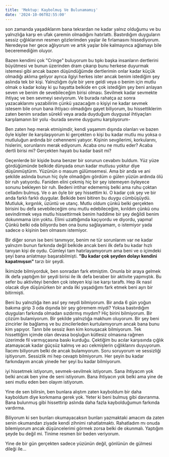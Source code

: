 ```yaml
---
title: 'Mektup: Kaybolmuş Ve Bulunamamış'
date: '2024-10-06T02:55:00'
---
```


son zamanda yaşadıklarım bana tekrardan ne kadar yalnız olduğumu ve bu yalnızlığa karşı en ufak çaremin olmadığını hatırlattı. Bastırdığım duyguların sessiz çığlıklarının resmen gözlerimden yaşlar ile fırlamasını hissediyorum. Neredeyse her gece ağlıyorum ve artık yaşlar bile kalmayınca ağlamayı bile beceremediğim oluyor. 

Bazen kendimi çok "Cringe" buluyorum bu tıpkı başka insanların dertlerini büyütmesi ve bunun üzerinden dram çıkarıp bunu herkese duyurmak istemesi gibi ancak bazen düşündüğümde dertlerimin onlar kadar küçük olmadığı aklıma geliyor ayrıca ilgiyi herkes ister ancak benim istediğim şey aslında tek bir kişi. Yalnızlığım öyle bir yere geldi veya o benim için mutlu olmak o kadar kolay ki şu hayatta belkide en çok istediğim şey beni anlayan seven ve benim de sevebileceğim birisi olması. Sevilmek kadar sevmekte ihtiyaç ve ben sevmeyi seviyorum. Ve burada rahatça az sonra yazacaklarımı yazabilirim çünkü yazacağım o kişiyi ne kadar sevmek istesem bile onun bana ihtiyacı olmadığını gayet biliyorum, bu hissettiklerim zaten benim sıradan sürekli veya arada duyduğum duygusal ihtiyaçları karşılamanın bir yolu -burada sevme duygumu karşılıyorum- 

Ben zaten hep merak etmişimdir, kendi yaşamım dışında olanları ve bazen öyle kişiler ile karşılaşıyorum ki gerçekten o kişi bu kadar mutlu mu yoksa o mutluluğun ardında bir cehennemi yatıyor. Kişinin sevgilerimi, korkularını, hislerini, sorunlarını merak ediyorum. Acaba onu ne mutlu eder? Acaba dertli birisi mi? Gerçekten hayatı bu kadar basit mi? 

Geçenlerde bir kişide buna benzer bir sorunun cevabını buldum. Yüz yüze gördüğümünde belkide dünyada onun kadar mutlusu yoktur diye düşünmüştürm. Yüzünün o masum gülümsemesi. Ama bir anda ve ani şekilde aslında bunun hiç öyle olmadığını gördüm o gülen yüzün ardında ölü bir ruh yatıyordu. Faniden elini çekmiş hiç bir şey istemeyen öyleyece sonunu bekleyen bir ruh. Bedeni intihar edememiş belki ama ruhu çoktan celladını bulmuş. Ve o an öyle bir şey hissettim ki. O kadar çok şey ve bir anda farklı farklı duygular. Belkide beni bitiren bu duygu cümbüşüydü. Mutluluk, kırgınlık, üzüntü ve utanç. Mutlu oldum çünkü belki gerçekten birisini bu defa sevebileceğim onu mutlu edebileceğim, kırıldım çünkü onu sevindirmek veya mutlu hissettirmek benim haddime bir şey değildi benim dokunmama izin yoktu. Elimi uzattığımda kaçıyordu ve diyordu, yapma! Çünkü belki oda biliyordu ben ona bunu sağlayamam, o istemiyor yada sadece o kişinin ben olmasını istemiyor.

Bir diğer sorun ise beni tanımıyor, benim ne tür sorunlarım var ne kadar yalnızım bunun farkında değil belkide ancak beni ilk defa bu kadar hızlı tanıyan kişi de oydu. Cümleyi tam hatırlayamıyorum ama beni ve o içimdeki şeyi bana anlatmayı başarabilmişti. **"Bu kadar çok şeyden dolayı kendini kapatmışsın"** tarzı bir şeydi. 

İkimizde bilmiyorduk, ben sonradan fark etmiştim. Onunla bir araya gelmek ilk defa yaptığım bir şeydi birisi ile ilk defa beraber bir aktivite yapmıştık. Bu sefer bu aktiviteyi benden çok isteyen kişi ise karşı taraftı. Hep ilk nasıl olacak diye düşünürken bir anda ilki yaşadığımı fark etmek beni ayrı bir bitirmişti.

Beni bu yalnızlığa iten asıl şey neydi bilmiyorum. Bir anda 6 gün yoğun bakıma girip 3 oda dışında bir şey göremem miydi? Yoksa bastırdığım duyguları farkında olmadan sızdırmış mıydım? Hiç birini bilmiyorum. Bir çözüm bulamiyorum. Bir şekilde yalnızlığa makhum oluyorum. Bir şey beni zincirler ile bağlamış ve bu zincilerleden kurtulamıyorum ancak bana bunu kim yapıyor. Tanrı bile sessiz iken kim konuşacak bilmiyorum. Tek hissettiğim içimde olan devasa boşluğun kütlesiz olmasına rağmen üzerimde fil varmışçasına baskı kurduğu. Çektiğim bu acılar karşısında çığlık atamayacak kadar güçsüz kalmış ve acı cekmişlerin çığlıklarını duyuyorum. İlacımı biliyorum belki de ancak bulamıyorum. Soru soruyorum ve sessizliği işitiyorum. Sessizlik mi hep cevaptı bilmiyorum. Her şeyin bu kadar farkındayım ancak yinede her şeyi bu kadar bilmiyorum.

iyi hissetmek istiyorum, sevmek-sevilmek istiyorum. Sana ihtiyacım yok belki ancak ben yine de seni istiyorum. Bana ihtiyacın yok belki ama yine de seni mutlu eden ben olayım istiyorum.

Yine de sen bilirsin, ben bunlara alıştım zaten kayboldum bir daha kayboldum diye korkmama gerek yok. Yeter ki beni bulmuş gibi davranma. Bana bulunmuş gibi hissettirip aslında daha fazla kaybolduğumun farkında vardırma.

Biliyorum ki sen bunları okumayacaksın bunları yazmaktaki amacım da zaten senin okumandan ziyade kendi zihnimi rahatlatmaktı. Rahatladım mı onuda bilemiyorum ancak düşüncelerimi görmek zorsa belki de okunmalı. Yaptığım şeyde bu değil mi. Tinime resmen bir beden veriyorum.

Yine de bir gün gerçekten sadece yüzünün değil, gönlünün de gülmesi dileği ile...
